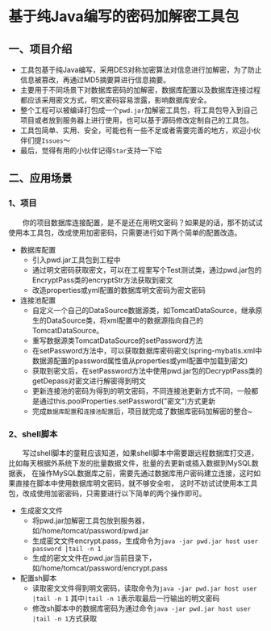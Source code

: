 基于纯Java编写的密码加解密工具包
==
一、项目介绍
--
* 工具包基于纯Java编写，采用DES对称加密算法对信息进行加解密，为了防止信息被篡改，再通过MD5摘要算进行信息摘要。
* 主要用于不同场景下对数据库密码的加解密，数据库配置以及数据库连接过程都应该采用密文方式，明文密码容易泄露，影响数据库安全。
* 整个工程可以被编译打包成一个`pwd.jar`加解密工具包，将工具包导入到自己项目或者放到服务器上进行使用，也可以基于源码修改定制自己的工具包。
* 工具包简单、实用、安全，可能也有一些不足或者需要完善的地方，欢迎小伙伴们提`Issues`～
* 最后，觉得有用的小伙伴记得`Star`支持一下哈

二、应用场景
--
### 1、项目
　　你的项目数据库连接配置，是不是还在用明文密码？如果是的话，那不妨试试使用本工具包，改成使用加密密码，只需要进行如下两个简单的配置改造。

* 数据库配置
    * 引入pwd.jar工具包到工程中
    * 通过明文密码获取密文，可以在工程里写个Test测试类，通过pwd.jar包的EncryptPass类的encryptStr方法获取到密文
    * 改造properties或yml配置的数据库明文密码为密文密码
* 连接池配置
    * 自定义一个自己的DataSource数据源类，如TomcatDataSource，继承原生的DataSource类，将xml配置中的数据源指向自己的TomcatDataSource。
    * 重写数据源类TomcatDataSource的setPassword方法
    * 在setPassword方法中，可以获取数据库密码密文(spring-mybatis.xml中数据源配置的password属性值从properties或yml配置中加载到密文)
    * 获取到密文后，在setPassword方法中使用pwd.jar包的DecryptPass类的getDepass对密文进行解密得到明文
    * 更新连接池的密码为得到的明文密码，不同连接池更新方式不同，一般都是通过this.poolProperties.setPassword("密文")方式更新
    * 完成`数据库配置`和`连接池配置`后，项目就完成了数据库密码加解密的整合~

### 2、shell脚本
　　写过shell脚本的童鞋应该知道，如果shell脚本中需要跟远程数据库打交道，比如每天根据外系统下发的批量数据文件，批量的去更新或插入数据到MySQL数据表，
在操作MySQL数据库之前，需要先通过数据库用户密码建立连接，这时如果直接在脚本中使用数据库明文密码，就不够安全啦， 
这时不妨试试使用本工具包，改成使用加密密码，只需要进行以下简单的两个操作即可。

* 生成密文文件
    * 将pwd.jar加解密工具包放到服务器，如/home/tomcat/password/pwd.jar
    * 生成密文文件encrypt.pass，生成命令为`java -jar pwd.jar host user password |tail -n 1`
    * 生成的密文文件在pwd.jar当前目录下，如/home/tomcat/password/encrypt.pass
* 配置sh脚本
    * 读取密文文件得到明文密码，读取命令为`java -jar pwd.jar host user |tail -n 1` 其中`|tail -n 1`表示取最后一行输出的明文密码
    * 修改sh脚本中的数据库密码为通过命令`java -jar pwd.jar host user |tail -n 1`方式获取
